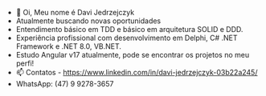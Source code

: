 - 👋 Oi, Meu nome é Davi Jedrzejczyk
- Atualmente buscando novas oportunidades
- Entendimento básico em TDD e básico em arquitetura SOLID e DDD.
- Experiência profissional com desenvolvimento em Delphi, C# .NET Framework e .NET 8.0, VB.NET.
- Estudo Angular v17 atualmente, pode se encontrar os projetos no meu perfi! 
- 📫 Contatos - https://www.linkedin.com/in/davi-jedrzejczyk-03b22a245/
- WhatsApp: (47) 9 9278-3657 


